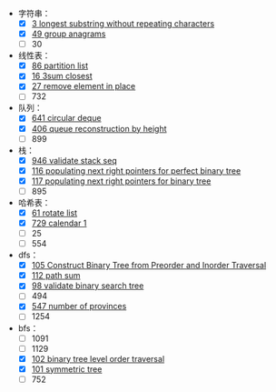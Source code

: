- 字符串：
  - [x] [3 longest substring without repeating characters](./leetcode/003-longest-substr-uniq-char.ts)
  - [x] [49 group anagrams](./leetcode/049-group-anagrams.ts)
  - [ ] 30
- 线性表：
  - [x] [86 partition list](./leetcode/086-partition-list.ts)
  - [x] [16 3sum closest](./leetcode/016-3sum-closest.ts)
  - [x] [27 remove element in place](./leetcode/027-remove-element-in-place.ts)
  - [ ] 732
- 队列：
  - [x] [641 circular deque](./leetcode/641-circular-deque.ts)
  - [x] [406 queue reconstruction by height](./leetcode/406-queue-reconstruction-by-height.ts)
  - [ ] 899
- 栈：
  - [x] [946 validate stack seq](./leetcode/946-validate-stack-sequences.ts)
  - [x] [116 populating next right pointers for perfect binary tree](./leetcode/116-populating-next-right-pointers.ts)
  - [x] [117 populating next right pointers for binary tree](./leetcode/117-populating-next-right-pointers-2.ts)
  - [ ] 895
- 哈希表：
  - [x] [61 rotate list](./leetcode/061-rotate-list.ts)
  - [x] [729 calendar 1](./leetcode/729-my-calendar-1.ts)
  - [ ] 25
  - [ ] 554
- dfs：
  - [x] [105 Construct Binary Tree from Preorder and Inorder Traversal](./leetcode/105-build-tree-from-preorder-inorder-traversal.ts)
  - [x] [112 path sum](./leetcode/112-path-sum.ts)
  - [x] [98 validate binary search tree](./leetcode/098-validate-binary-search-tree.ts)
  - [ ] 494
  - [x] [547 number of provinces](./leetcode/547-number-of-provinces.ts)
  - [ ] 1254
- bfs：
  - [ ] 1091
  - [ ] 1129
  - [x] [102 binary tree level order traversal](./leetcode/102-binary-tree-level-order-traversal.ts)
  - [x] [101 symmetric tree](./leetcode/101-symmetric-tree.ts)
  - [ ] 752
